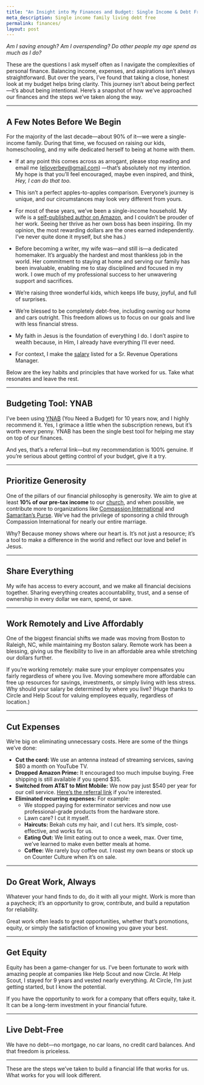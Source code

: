 ```yaml
---
title: "An Insight into My Finances and Budget: Single Income & Debt Free"
meta_description: Single income family living debt free
permalink: finances/
layout: post
---
```


*Am I saving enough? Am I overspending? Do other people my age spend as much as I do?*  

These are the questions I ask myself often as I navigate the complexities of personal finance. Balancing income, expenses, and aspirations isn’t always straightforward. But over the years, I’ve found that taking a close, honest look at my budget helps bring clarity. This journey isn’t about being perfect—it’s about being intentional. Here’s a snapshot of how we’ve approached our finances and the steps we’ve taken along the way.  

---

## A Few Notes Before We Begin  

For the majority of the last decade—about 90% of it—we were a single-income family. During that time, we focused on raising our kids, homeschooling, and my wife dedicated herself to being at home with them. 

- If at any point this comes across as arrogant, please stop reading and email me (elioverbey@gmail.com) —that’s absolutely not my intention. My hope is that you’ll feel encouraged, maybe even inspired, and think, *Hey, I can do that too.*  

- This isn’t a perfect apples-to-apples comparison. Everyone’s journey is unique, and our circumstances may look very different from yours.  

- For most of these years, we’ve been a single-income household. My wife is a [self-published author on Amazon](https://www.ynab.com/referral?ref=AE9V2wIf6fXpkQwv&utm_source=customer_referral), and I couldn’t be prouder of her work. Seeing her thrive as her own boss has been inspiring. (In my opinion, the most rewarding dollars are the ones earned independently. I’ve never quite done it myself, but she has.)  

- Before becoming a writer, my wife was—and still is—a dedicated homemaker. It’s arguably the hardest and most thankless job in the world. Her commitment to staying at home and serving our family has been invaluable, enabling me to stay disciplined and focused in my work. I owe much of my professional success to her unwavering support and sacrifices. 

- We’re raising three wonderful kids, which keeps life busy, joyful, and full of surprises.  

- We’re blessed to be completely debt-free, including owning our home and cars outright. This freedom allows us to focus on our goals and live with less financial stress.  

- My faith in Jesus is the foundation of everything I do. I don’t aspire to wealth because, in Him, I already have everything I’ll ever need.  

- For context, I make the [salary](https://www.revenueoperationsalliance.com/what-is-a-revenue-operations-managers-salary/) listed for a Sr. Revenue Operations Manager.  

Below are the key habits and principles that have worked for us. Take what resonates and leave the rest.  

---

## Budgeting Tool: YNAB  

I’ve been using [YNAB](https://www.ynab.com/referral?ref=AE9V2wIf6fXpkQwv&utm_source=customer_referral) (You Need a Budget) for 10 years now, and I highly recommend it. Yes, I grimace a little when the subscription renews, but it’s worth every penny. YNAB has been the single best tool for helping me stay on top of our finances.  

And yes, that’s a referral link—but my recommendation is 100% genuine. If you’re serious about getting control of your budget, give it a try.  

---

## Prioritize Generosity  

One of the pillars of our financial philosophy is generosity. We aim to give at least **10% of our pre-tax income** to our [church](https://kingstablenc.com/), and when possible, we contribute more to organizations like [Compassion International](https://www.compassion.com/) and [Samaritan’s Purse](https://www.samaritanspurse.org/).  We’ve had the privilege of sponsoring a child through Compassion International for nearly our entire marriage.

Why? Because money shows where our heart is. It’s not just a resource; it’s a tool to make a difference in the world and reflect our love and belief in Jesus.  

---

## Share Everything  

My wife has access to every account, and we make all financial decisions together. Sharing everything creates accountability, trust, and a sense of ownership in every dollar we earn, spend, or save.  

---

## Work Remotely and Live Affordably  

One of the biggest financial shifts we made was moving from Boston to Raleigh, NC, while maintaining my Boston salary. Remote work has been a blessing, giving us the flexibility to live in an affordable area while stretching our dollars further.  

If you’re working remotely: make sure your employer compensates you fairly regardless of where you live. Moving somewhere more affordable can free up resources for savings, investments, or simply living with less stress. Why should your salary be determined by where you live? (Huge thanks to Circle and Help Scout for valuing employees equally, regardless of location.)

---

## Cut Expenses  

We’re big on eliminating unnecessary costs. Here are some of the things we’ve done:  

- **Cut the cord:** We use an antenna instead of streaming services, saving $80 a month on YouTube TV.  
- **Dropped Amazon Prime:** It encouraged too much impulse buying. Free shipping is still available if you spend $35. 
- **Switched from AT&T to Mint Mobile:** We now pay just $540 per year for our cell service. [Here’s the referral link](http://fbuy.me/u2x-3) if you’re interested.
- **Eliminated recurring expenses:** For example:  
  - We stopped paying for exterminator services and now use professional-grade products from the hardware store.  
  - Lawn care? I cut it myself.
  - **Haircuts:** Bekah cuts my hair, and I cut hers. It’s simple, cost-effective, and works for us.  
  - **Eating Out:** We limit eating out to once a week, max. Over time, we’ve learned to make even better meals at home.  
  - **Coffee:** We rarely buy coffee out. I roast my own beans or stock up on Counter Culture when it’s on sale.    

---

## Do Great Work, Always  

Whatever your hand finds to do, do it with all your might. Work is more than a paycheck; it’s an opportunity to grow, contribute, and build a reputation for reliability.  

Great work often leads to great opportunities, whether that’s promotions, equity, or simply the satisfaction of knowing you gave your best.  

---

## Get Equity  

Equity has been a game-changer for us. I’ve been fortunate to work with amazing people at companies like Help Scout and now Circle. At Help Scout, I stayed for 9 years and vested nearly everything. At Circle, I’m just getting started, but I know the potential.  

If you have the opportunity to work for a company that offers equity, take it. It can be a long-term investment in your financial future.  

---

## Live Debt-Free  
We have no debt—no mortgage, no car loans, no credit card balances. And that freedom is priceless. 

---

These are the steps we’ve taken to build a financial life that works for us. What works for you will look different.
